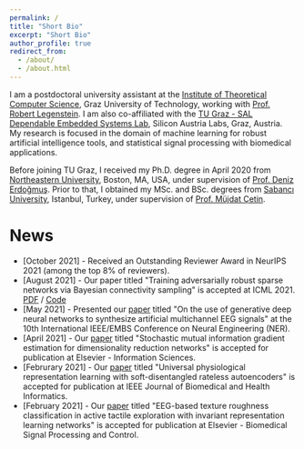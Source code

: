 ```yaml
---
permalink: /
title: "Short Bio"
excerpt: "Short Bio"
author_profile: true
redirect_from: 
  - /about/
  - /about.html
---
```


I am a postdoctoral university assistant at the [Institute of Theoretical Computer Science](https://www.tugraz.at/en/institutes/igi/home/), Graz University of Technology, working with [Prof. Robert Legenstein](https://www.tugraz.at/en/institutes/igi/people/prof-legenstein/). I am also co-affiliated with the [TU Graz - SAL Dependable Embedded Systems Lab](https://research-network.silicon-austria.com/des-lab/), Silicon Austria Labs, Graz, Austria. My research is focused in the domain of machine learning for robust artificial intelligence tools, and statistical signal processing with biomedical applications.

Before joining TU Graz, I received my Ph.D. degree in April 2020 from [Northeastern University](https://www.northeastern.edu), Boston, MA, USA, under supervision of [Prof. Deniz Erdoğmuş](https://web.northeastern.edu/deniz/). Prior to that, I obtained my MSc. and BSc. degrees from [Sabancı University](https://www.sabanciuniv.edu/en/), Istanbul, Turkey, under supervision of [Prof. Müjdat Çetin](http://www.hajim.rochester.edu/ece/people/faculty/cetin_mujdat/).

News
======
* [October 2021] - Received an Outstanding Reviewer Award in NeurIPS 2021 (among the top 8% of reviewers).
* [August 2021] - Our paper titled "Training adversarially robust sparse networks via Bayesian connectivity sampling" is accepted at ICML 2021. [PDF](http://proceedings.mlr.press/v139/ozdenizci21a/ozdenizci21a.pdf) / [Code](https://github.com/IGITUGraz/SparseAdversarialTraining)
* [May 2021] - Presented our [paper](https://arxiv.org/pdf/2102.08061.pdf) titled "On the use of generative deep neural networks to synthesize artificial multichannel EEG signals" at the 10th International IEEE/EMBS Conference on Neural Engineering (NER).
* [April 2021] - Our [paper](https://doi.org/10.1016/j.ins.2021.04.066) titled "Stochastic mutual information gradient estimation for dimensionality reduction networks" is accepted for publication at Elsevier - Information Sciences.
* [Februrary 2021] - Our [paper](https://doi.org/10.1109/JBHI.2021.3062335) titled "Universal physiological representation learning with soft-disentangled rateless autoencoders" is accepted for publication at IEEE Journal of Biomedical and Health Informatics.
* [February 2021] - Our [paper](https://doi.org/10.1016/j.bspc.2021.102507) titled "EEG-based texture roughness classification in active tactile exploration with invariant representation learning networks" is accepted for publication at Elsevier - Biomedical Signal Processing and Control.

